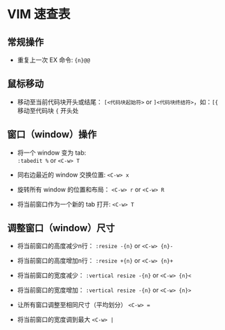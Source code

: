 # VIM 速查表

## 常规操作

  - 重复上一次 EX 命令:
    `{n}@@`
    
## 鼠标移动
  - 移动至当前代码块开头或结尾： `[<代码块起始符>` or `]<代码块终结符>`，如：`[{` 移动至代码块 `{` 开头处

## 窗口（window）操作

  - 将一个 window 变为 tab:  
    `:tabedit %` or `<C-w> T`
    
  - 同右边最近的 window 交换位置:
    `<C-w> x`
    
  - 旋转所有 window 的位置和布局：
    `<C-w> r` or `<C-w> R`
    
  - 将当前窗口作为一个新的 tab 打开:
    `<C-w> T`

    
## 调整窗口（window）尺寸

  - 将当前窗口的高度减少n行：
    `:resize -{n}` or `<C-w> {n}-`
    
  - 将当前窗口的高度增加n行：
    `:resize +{n}` or `<C-w> {n}+`
    
  - 将当前窗口的宽度减少：
    `:vertical resize -{n}` or `<C-w> {n}<`
    
  - 将当前窗口的宽度增加：
    `:vertical resize -{n}` or `<C-w> {n}>`

  - 让所有窗口调整至相同尺寸（平均划分）
    `<C-w> =`
  
  - 将当前窗口的宽度调到最大
    `<C-w> |`
